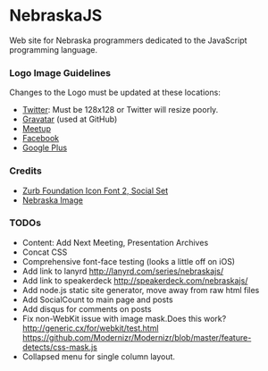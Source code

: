 NebraskaJS
==========

Web site for Nebraska programmers dedicated to the JavaScript programming language.

### Logo Image Guidelines

Changes to the Logo must be updated at these locations:

* [Twitter](https://twitter.com/nebraskajs): Must be 128x128 or Twitter will resize poorly.
* [Gravatar](http://en.gravatar.com/) (used at GitHub)
* [Meetup](http://www.meetup.com/nebraskajs/)
* [Facebook](https://www.facebook.com/nebraskajs)
* [Google Plus](https://plus.google.com/115220697074331366039/posts)

### Credits
* [Zurb Foundation Icon Font 2, Social Set](http://www.zurb.com/playground/foundation-icons)
* [Nebraska Image](http://en.wikipedia.org/wiki/File:Map_of_Nebraska.svg)

### TODOs
* Content: Add Next Meeting, Presentation Archives
* Concat CSS
* Comprehensive font-face testing (looks a little off on iOS)
* Add link to lanyrd http://lanyrd.com/series/nebraskajs/
* Add link to speakerdeck http://speakerdeck.com/nebraskajs/
* Add node.js static site generator, move away from raw html files
* Add SocialCount to main page and posts
* Add disqus for comments on posts
* Fix non-WebKit issue with image mask.Does this work? http://generic.cx/for/webkit/test.html https://github.com/Modernizr/Modernizr/blob/master/feature-detects/css-mask.js
* Collapsed menu for single column layout.